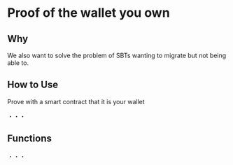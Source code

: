 # Proof of the wallet you own

## Why
We also want to solve the problem of SBTs wanting to migrate but not being able to.

## How to Use
Prove with a smart contract that it is your wallet

・・・

## Functions
・・・

